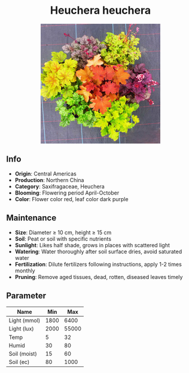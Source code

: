 <h1 align='center'>Heuchera heuchera</h1>
<p align="center">
    <img 
        align='center'
        width='320'
        src="../images/heuchera heuchera.png" 
        alt='Heuchera heuchera' />
</p>

## Info

 - **Origin**: Central Americas
 - **Production**: Northern China
 - **Category**: Saxifragaceae, Heuchera
 - **Blooming**: Flowering period April-October
 - **Color**: Flower color red, leaf color dark purple

## Maintenance

 - **Size**: Diameter ≥ 10 cm, height ≥ 15 cm
 - **Soil**: Peat or soil with specific nutrients
 - **Sunlight**: Likes half shade, grows in places with scattered light
 - **Watering**: Water thoroughly after soil surface dries, avoid saturated water
 - **Fertilization**: Dilute fertilizers following instructions, apply 1-2 times monthly
 - **Pruning**: Remove aged tissues, dead, rotten, diseased leaves timely

## Parameter

| Name         | Min  | Max   |
|--------------|------|-------|
| Light (mmol) | 1800 | 6400  |
| Light (lux)  | 2000 | 55000 |
| Temp         | 5    | 32    |
| Humid        | 30   | 80    |
| Soil (moist) | 15   | 60    |
| Soil (ec)    | 80  | 1000  |